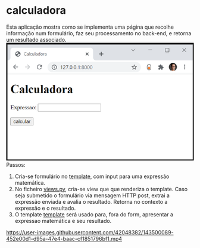 # calculadora

Esta aplicação mostra como se implementa uma página que recolhe informação num formulário, faz seu processamento no back-end, e retorna um resultado associado.
![](calculadoraView.png)
Passos: 
1. Cria-se formulário no [template](https://github.com/CR-21-22/calculadora/blob/main/calculadora/templates/calculadora/index.html), com input para uma expressão matemática. 
2. No ficheiro [views.py](https://github.com/CR-21-22/calculadora/blob/main/calculadora/views.py), cria-se view que que renderiza o template. Caso seja submetido o formulário via mensagem HTTP post, extrai a expressão enviada e avalia o resultado. Retorna no contexto a expressão e o resultado.
3. O template [template](https://github.com/CR-21-22/calculadora/blob/main/calculadora/templates/calculadora/index.html) será usado para, fora do form, apresentar a expressao matemática e seu resultado.

https://user-images.githubusercontent.com/42048382/143500089-452e00d1-d95a-47e4-baac-cf1851796bf1.mp4

